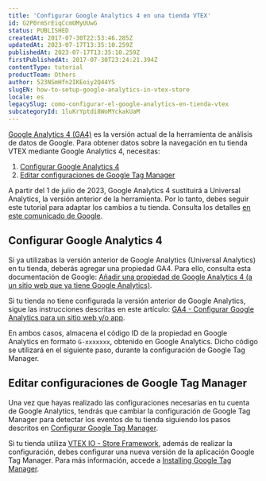 ```yaml
---
title: 'Configurar Google Analytics 4 en una tienda VTEX'
id: G2P0rmSrEiqCcmUMyUUwG
status: PUBLISHED
createdAt: 2017-07-30T22:53:46.285Z
updatedAt: 2023-07-17T13:35:10.259Z
publishedAt: 2023-07-17T13:35:10.259Z
firstPublishedAt: 2017-07-30T23:24:21.394Z
contentType: tutorial
productTeam: Others
author: 523NSmHfn2IKEoiy2Q44YS
slugEN: how-to-setup-google-analytics-in-vtex-store
locale: es
legacySlug: como-configurar-el-google-analytics-en-tienda-vtex
subcategoryId: 1luKrYptdi8WoMYckakUaM
---
```


[Google Analytics 4 (GA4)](https://support.google.com/analytics/answer/10089681) es la versión actual de la herramienta de análisis de datos de Google. Para obtener datos sobre la navegación en tu tienda VTEX mediante Google Analytics 4, necesitas:

1. [Configurar Google Analytics 4](#configurar-google-analytics-4)
2. [Editar configuraciones de Google Tag Manager](#editar-configuraciones-de-google-tag-manager)

<div class="alert alert-info">
A partir del 1 de julio de 2023, Google Analytics 4 sustituirá a Universal Analytics, la versión anterior de la herramienta. Por lo tanto, debes seguir este tutorial para adaptar los cambios a tu tienda. Consulta los detalles <a href="https://support.google.com/analytics/answer/11583528">en este comunicado de Google</a>.
</div>

## Configurar Google Analytics 4
Si ya utilizabas la versión anterior de Google Analytics (Universal Analytics) en tu tienda, deberás agregar una propiedad GA4. Para ello, consulta esta documentación de Google: [Añadir una propiedad de Google Analytics 4 (a un sitio web que ya tiene Google Analytics)](https://support.google.com/analytics/answer/9744165?hl=es#zippy=%2Ccontenido-del-art%C3%ADculo).

Si tu tienda no tiene configurada la versión anterior de Google Analytics, sigue las instrucciones descritas en este artículo: [GA4 - Configurar Google Analytics para un sitio web y/o app](https://support.google.com/analytics/answer/9304153).

En ambos casos, almacena el código ID de la propiedad en Google Analytics en formato `G-xxxxxxx`, obtenido en Google Analytics. Dicho código se utilizará en el siguiente paso, durante la configuración de Google Tag Manager.

## Editar configuraciones de Google Tag Manager

Una vez que hayas realizado las configuraciones necesarias en tu cuenta de Google Analytics, tendrás que cambiar la configuración de Google Tag Manager para detectar los eventos de tu tienda siguiendo los pasos descritos en [Configurar Google Tag Manager](/es/tutorial/integracao-com-o-google-tag-manager).  

Si tu tienda utiliza [VTEX IO - Store Framework](/es/tracks/cms--2YcpgIljVaLVQYMzxQbc3z/4yB9wSl79cArd68aRBnBZ2), además de realizar la configuración, debes configurar una nueva versión de la aplicación Google Tag Manager. Para más información, accede a [Installing Google Tag Manager](https://developers.vtex.com/docs/guides/vtex-io-documentation-installing-google-tag-manager).

